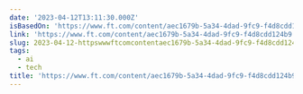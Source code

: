 ```yaml
---
date: '2023-04-12T13:11:30.000Z'
isBasedOn: 'https://www.ft.com/content/aec1679b-5a34-4dad-9fc9-f4d8cdd124b9'
link: 'https://www.ft.com/content/aec1679b-5a34-4dad-9fc9-f4d8cdd124b9'
slug: 2023-04-12-httpswwwftcomcontentaec1679b-5a34-4dad-9fc9-f4d8cdd124b9
tags:
  - ai
  - tech
title: 'https://www.ft.com/content/aec1679b-5a34-4dad-9fc9-f4d8cdd124b9'
---
```


